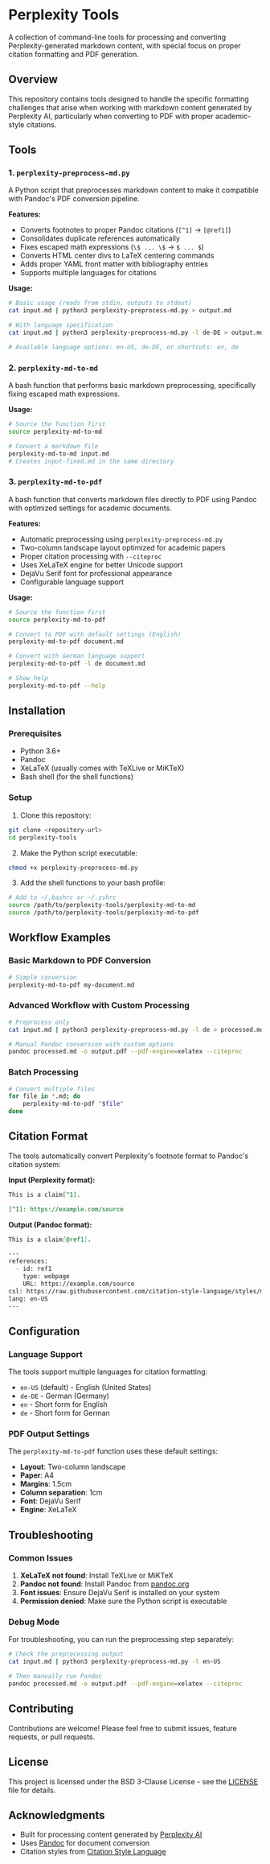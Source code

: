 # Perplexity Tools

A collection of command-line tools for processing and converting Perplexity-generated markdown content, with special focus on proper citation formatting and PDF generation.

## Overview

This repository contains tools designed to handle the specific formatting challenges that arise when working with markdown content generated by Perplexity AI, particularly when converting to PDF with proper academic-style citations.

## Tools

### 1. `perplexity-preprocess-md.py`

A Python script that preprocesses markdown content to make it compatible with Pandoc's PDF conversion pipeline.

**Features:**
- Converts footnotes to proper Pandoc citations (`[^1]` → `[@ref1]`)
- Consolidates duplicate references automatically
- Fixes escaped math expressions (`\$ ... \$` → `$ ... $`)
- Converts HTML center divs to LaTeX centering commands
- Adds proper YAML front matter with bibliography entries
- Supports multiple languages for citations

**Usage:**
```bash
# Basic usage (reads from stdin, outputs to stdout)
cat input.md | python3 perplexity-preprocess-md.py > output.md

# With language specification
cat input.md | python3 perplexity-preprocess-md.py -l de-DE > output.md

# Available language options: en-US, de-DE, or shortcuts: en, de
```

### 2. `perplexity-md-to-md`

A bash function that performs basic markdown preprocessing, specifically fixing escaped math expressions.

**Usage:**
```bash
# Source the function first
source perplexity-md-to-md

# Convert a markdown file
perplexity-md-to-md input.md
# Creates input-fixed.md in the same directory
```

### 3. `perplexity-md-to-pdf`

A bash function that converts markdown files directly to PDF using Pandoc with optimized settings for academic documents.

**Features:**
- Automatic preprocessing using `perplexity-preprocess-md.py`
- Two-column landscape layout optimized for academic papers
- Proper citation processing with `--citeproc`
- Uses XeLaTeX engine for better Unicode support
- DejaVu Serif font for professional appearance
- Configurable language support

**Usage:**
```bash
# Source the function first
source perplexity-md-to-pdf

# Convert to PDF with default settings (English)
perplexity-md-to-pdf document.md

# Convert with German language support
perplexity-md-to-pdf -l de document.md

# Show help
perplexity-md-to-pdf --help
```

## Installation

### Prerequisites

- Python 3.6+
- Pandoc
- XeLaTeX (usually comes with TeXLive or MiKTeX)
- Bash shell (for the shell functions)

### Setup

1. Clone this repository:
```bash
git clone <repository-url>
cd perplexity-tools
```

2. Make the Python script executable:
```bash
chmod +x perplexity-preprocess-md.py
```

3. Add the shell functions to your bash profile:
```bash
# Add to ~/.bashrc or ~/.zshrc
source /path/to/perplexity-tools/perplexity-md-to-md
source /path/to/perplexity-tools/perplexity-md-to-pdf
```

## Workflow Examples

### Basic Markdown to PDF Conversion

```bash
# Simple conversion
perplexity-md-to-pdf my-document.md
```

### Advanced Workflow with Custom Processing

```bash
# Preprocess only
cat input.md | python3 perplexity-preprocess-md.py -l de > processed.md

# Manual Pandoc conversion with custom options
pandoc processed.md -o output.pdf --pdf-engine=xelatex --citeproc
```

### Batch Processing

```bash
# Convert multiple files
for file in *.md; do
    perplexity-md-to-pdf "$file"
done
```

## Citation Format

The tools automatically convert Perplexity's footnote format to Pandoc's citation system:

**Input (Perplexity format):**
```markdown
This is a claim[^1].

[^1]: https://example.com/source
```

**Output (Pandoc format):**
```markdown
This is a claim[@ref1].

---
references:
  - id: ref1
    type: webpage
    URL: https://example.com/source
csl: https://raw.githubusercontent.com/citation-style-language/styles/master/nature.csl
lang: en-US
---
```

## Configuration

### Language Support

The tools support multiple languages for citation formatting:
- `en-US` (default) - English (United States)
- `de-DE` - German (Germany)
- `en` - Short form for English
- `de` - Short form for German

### PDF Output Settings

The `perplexity-md-to-pdf` function uses these default settings:
- **Layout**: Two-column landscape
- **Paper**: A4
- **Margins**: 1.5cm
- **Column separation**: 1cm
- **Font**: DejaVu Serif
- **Engine**: XeLaTeX

## Troubleshooting

### Common Issues

1. **XeLaTeX not found**: Install TeXLive or MiKTeX
2. **Pandoc not found**: Install Pandoc from [pandoc.org](https://pandoc.org/installing.html)
3. **Font issues**: Ensure DejaVu Serif is installed on your system
4. **Permission denied**: Make sure the Python script is executable

### Debug Mode

For troubleshooting, you can run the preprocessing step separately:

```bash
# Check the preprocessing output
cat input.md | python3 perplexity-preprocess-md.py -l en-US

# Then manually run Pandoc
pandoc processed.md -o output.pdf --pdf-engine=xelatex --citeproc
```

## Contributing

Contributions are welcome! Please feel free to submit issues, feature requests, or pull requests.

## License

This project is licensed under the BSD 3-Clause License - see the [LICENSE](LICENSE) file for details.

## Acknowledgments

- Built for processing content generated by [Perplexity AI](https://perplexity.ai/)
- Uses [Pandoc](https://pandoc.org/) for document conversion
- Citation styles from [Citation Style Language](https://citationstyles.org/)
